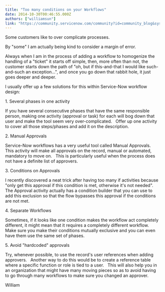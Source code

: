 ```yaml
---
title: "Too many conditions on your Workflows"
date: 2014-10-30T00:46:55.000Z
authors: ["williamsun"]
link: "https://community.servicenow.com/community?id=community_blog&sys_id=5b6d2e29dbd0dbc01dcaf3231f9619dd"
---
```

<p>Some customers like to over complicate processes.</p><p>By "some" I am actually being kind to consider a margin of error.</p><p></p><p>Always when I am in the process of adding a workflow to homogenize the handling of a "ticket" it starts off simple, then, more often than not, the customer starts down the path of "oh, but if this-and-that I would like such-and-such an exception...", and once you go down that rabbit hole, it just goes deeper and deeper.</p><p></p><p>I usually offer up a few solutions for this within Service-Now workflow design:</p><p></p><p>1. Several phases in one activity</p><p>If you have several consecutive phases that have the same responsible person, making one activity (approval or task) for each will bog down that user and make the tool seem very over-complicated.   Offer up one activity to cover all those steps/phases and add it on the description.</p><p></p><p>2. Manual Approvals</p><p>Service-Now workflows has a very useful tool called Manual Approvals.   This activity will make all approvals on the record, manual or automated, mandatory to move on.   This is particularly useful when the process does not have a definite list of approvers.</p><p></p><p>3. Conditions on Approvals</p><p>I recently discovered a neat trick after having too many if activities because "only get this approval if this condition is met, otherwise it's not needed".   The Approval activity actually has a condition builder that you can use to add this exclusion so that the flow bypasses this approval if the conditions are not met.</p><p></p><p>4. Separate Workflows</p><p>Sometimes, if it looks like one condition makes the workflow act completely different, it might mean that it requires a completely different workflow.   Make sure you make their conditions mutually exclusive and you can even have them use the same set of phases.</p><p></p><p>5. Avoid "hardcoded" approvals</p><p>Try, whenever possible, to use the record's user references when adding approvers.   Another way to do this would be to create a reference table where a specific function or role is tied to a user.   This will also help you in an organization that might have many moving pieces so as to avoid having to go through many workflows to make sure you changed an approver.</p><p></p><p>William</p>